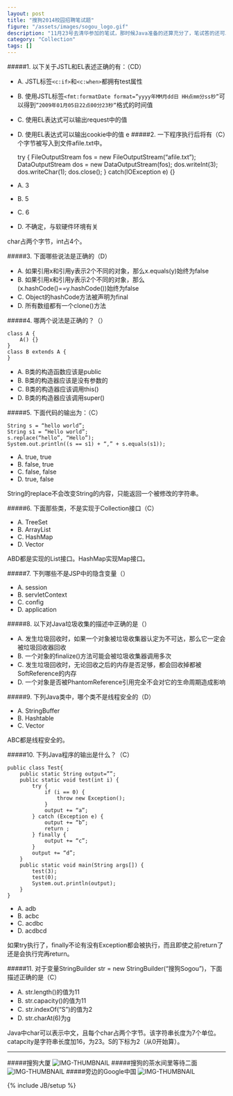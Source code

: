 ```yaml
---
layout: post
title: "搜狗2014校园招聘笔试题"
figure: "/assets/images/sogou_logo.gif"
description: "11月23号去清华参加的笔试，那时候Java准备的还算充分了，笔试答的还可以，面试的时候看到Java和数据结构方面分别错了2个，很不错了。搜狗是一家非常好的公司，据说待遇是13.5x15，还带期权，马上要上市的公司。我也很想去。一面很顺利，一共面了20min，面试官说知道我的能力，让我直接进复试。当时我特别高兴，因为过了一面其实已经一只脚踩进了搜狗。二面的时候，面试官很强势，再加上我很期待进入这家公司，很是紧张。他直奔主题，问我看过哪些Java源代码，Java虚拟机垃圾回收具体用的是什么方法，后台服务器解决并发请求时常见的工具和解决方案是什么。这些都答的马马虎虎。最后一个算法，有10G的文件，里面保存着网站的黑名单，怎么样在处理用户请求时查找到该用户时候存在于黑名单中。此算法我写了半个多小时，勉强写完。我和搜狗的情节也就此画上了句号。一方面自己能力还是有限，另一方面，其实我还是有机会进入这种牛逼互联网公司的，加油。最后附上当时拍的搜狗的照片。"
category: "Collection"
tags: []
---
```


#####1. 以下关于JSTL和EL表述正确的有：（CD）
* A. JSTL标签`<c:if>`和`<c:when>`都拥有test属性
* B. 使用JSTL标签`<fmt:formatDate format=”yyyy年MM月dd日 HH点mm分ss秒”`可以得到`”2009年01月05日22点00分23秒”`格式的时间值
* C. 使用EL表达式可以输出request中的值
* D. 使用EL表达式可以输出cookie中的值
e
#####2. 一下程序执行后将有（C）个字节被写入到文件afile.txt中。

	try {
		FileOutputStream fos = new FileOutputStream(“afile.txt”);
		DataOutputStream dos = new DataOutputStream(fos);
		dos.writeInt(3);
		dos.writeChar(1);
		dos.close();
	} catch(IOException e) {}
* A. 3
* B. 5
* C. 6
* D. 不确定，与软硬件环境有关

char占两个字节，int占4个。

#####3. 下面哪些说法是正确的（D）
* A. 如果引用x和引用y表示2个不同的对象，那么x.equals(y)始终为false
* B. 如果引用x和引用y表示2个不同的对象，那么(x.hashCode()==y.hashCode())始终为false
* C. Object的hashCode方法被声明为final
* D. 所有数组都有一个clone()方法

#####4. 哪两个说法是正确的？（）

	class A {
		A() {}
	} 
	class B extends A {
	}
* A. B类的构造函数应该是public
* B. B类的构造器应该是没有参数的
* C. B类的构造器应该调用this()
* D. B类的构造器应该调用super()

#####5. 下面代码的输出为：（C）

	String s = “hello world”;
	String s1 = “Hello world”;
	s.replace(“hello”, “Hello”);
	System.out.println((s == s1) + “,” + s.equals(s1));
* A. true, true
* B. false, true
* C. false, false
* D. true, false

String的replace不会改变String的内容，只能返回一个被修改的字符串。

#####6. 下面那些类，不是实现于Collection接口（C）
* A. TreeSet
* B. ArrayList
* C. HashMap
* D. Vector

ABD都是实现的List接口。HashMap实现Map接口。

#####7. 下列哪些不是JSP中的隐含变量（）
* A. session
* B. servletContext
* C. config
* D. application

#####8. 以下对Java垃圾收集的描述中正确的是（）
* A. 发生垃圾回收时，如果一个对象被垃圾收集器认定为不可达，那么它一定会被垃圾回收器回收
* B. 一个对象的finalize()方法可能会被垃圾收集器调用多次
* C. 发生垃圾回收时，无论回收之后的内存是否足够，都会回收掉都被SoftReference的内存
* D. 一个对象是否被PhantomReference引用完全不会对它的生命周期造成影响

#####9. 下列Java类中，哪个类不是线程安全的（D）
* A. StringBuffer
* B. Hashtable
* C. Vector

ABC都是线程安全的。

#####10. 下列Java程序的输出是什么？（C）

	public class Test{
		public static String output=””;
		public static void test(int i) {
			try {
				if (i == 0) {
					throw new Exception();
				}
				output += “a”;
			} catch (Exception e) {
				output += “b”;
				return ;
			} finally {
				output += “c”;
			}
			output += “d”;
		}
		public static void main(String args[]) {
			test(3);
			test(0);
			System.out.println(output);
		}
	}
* A. adb
* B. acbc
* C. acdbc
* D. acdbcd

如果try执行了，finally不论有没有Exception都会被执行，而且即使之前return了还是会执行完再return。

#####11. 对于变量StringBuilder str = new StringBuilder(“搜狗Sogou”)，下面描述正确的是（C）
* A. str.length()的值为11
* B. str.capacity()的值为11
* C. str.indexOf(“S”)的值为2
* D. str.charAt(6)为g

Java中char可以表示中文，且每个char占两个字节。该字符串长度为7个单位。catapcity是字符串长度加16，为23。S的下标为2（从0开始算）。

___
#####搜狗大厦
![IMG-THUMBNAIL](/assets/images/55ff00a85e1911e3aa4d12bed4c9a5f4_8.jpg)
#####搜狗的茶水间里等待二面
![IMG-THUMBNAIL](/assets/images/1b26c7605e1c11e3a53212c7eaf3a6f9_8.jpg)
#####旁边的Google中国
![IMG-THUMBNAIL](/assets/images/1700014a5c8e11e389ad0edc7ffa5063_8.jpg)

{% include JB/setup %}
